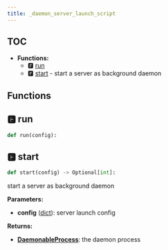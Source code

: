 ```yaml
---
title: _daemon_server_launch_script
---
```


## TOC

- **Functions:**
  - 🅵 [run](#🅵-run)
  - 🅵 [start](#🅵-start) - start a server as background daemon

## Functions

## 🅵 run

```python
def run(config):
```
## 🅵 start

```python
def start(config) -> Optional[int]:
```

start a server as background daemon

**Parameters:**

- **config** ([dict](https://docs.python.org/3/library/stdtypes.html#mapping-types-dict)): server launch config

**Returns:**

- **[DaemonableProcess](../utils/-daemonable-process#🅲-daemonableprocess)**: the daemon process
